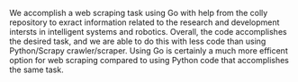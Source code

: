 We accomplish a web scraping task using Go with help from the colly repository to exract information related to the research and development intersts in intelligent systems and robotics. Overall, the code accomplishes the desired task, and we are able to do this with less code than using Python/Scrapy crawler/scraper. Using Go is certainly a much more efficent option for web scraping compared to using Python code that accomplishes the same task.
